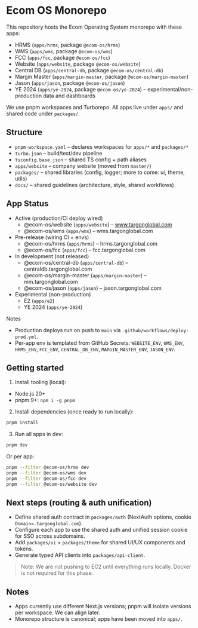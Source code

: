# Ecom OS Monorepo

This repository hosts the Ecom Operating System monorepo with these apps:

- HRMS (`apps/hrms`, package `@ecom-os/hrms`)
- WMS (`apps/wms`, package `@ecom-os/wms`)
- FCC (`apps/fcc`, package `@ecom-os/fcc`)
- Website (`apps/website`, package `@ecom-os/website`)
- Central DB (`apps/central-db`, package `@ecom-os/central-db`)
- Margin Master (`apps/margin-master`, package `@ecom-os/margin-master`)
- Jason (`apps/jason`, package `@ecom-os/jason`)
- YE 2024 (`apps/ye-2024`, package `@ecom-os/ye-2024`) – experimental/non-production data and dashboards

We use pnpm workspaces and Turborepo. All apps live under `apps/` and shared code under `packages/`.

## Structure

- `pnpm-workspace.yaml` – declares workspaces for `apps/*` and `packages/*`
- `turbo.json` – build/test/dev pipeline
- `tsconfig.base.json` – shared TS config + path aliases
- `apps/website` – company website (moved from `master/`)
- `packages/` – shared libraries (config, logger; more to come: ui, theme, utils)
- `docs/` – shared guidelines (architecture, style, shared workflows)

## App Status

- Active (production/CI deploy wired)
  - @ecom-os/website (`apps/website`) – www.targonglobal.com
  - @ecom-os/wms (`apps/wms`) – wms.targonglobal.com
- Pre-release (wiring CI + envs)
  - @ecom-os/hrms (`apps/hrms`) – hrms.targonglobal.com
  - @ecom-os/fcc (`apps/fcc`) – fcc.targonglobal.com
- In development (not released)
  - @ecom-os/central-db (`apps/central-db`) – centraldb.targonglobal.com
  - @ecom-os/margin-master (`apps/margin-master`) – mm.targonglobal.com
  - @ecom-os/jason (`apps/jason`) – jason.targonglobal.com
- Experimental (non-production)
  - E2 (`apps/e2`)
  - YE 2024 (`apps/ye-2024`)

Notes
- Production deploys run on push to `main` via `.github/workflows/deploy-prod.yml`.
- Per-app env is templated from GitHub Secrets: `WEBSITE_ENV`, `WMS_ENV`, `HRMS_ENV`, `FCC_ENV`, `CENTRAL_DB_ENV`, `MARGIN_MASTER_ENV`, `JASON_ENV`.

## Getting started

1) Install tooling (local):

- Node.js 20+
- pnpm 9+: `npm i -g pnpm`

2) Install dependencies (once ready to run locally):

```bash
pnpm install
```

3) Run all apps in dev:

```bash
pnpm dev
```

Or per app:

```bash
pnpm --filter @ecom-os/hrms dev
pnpm --filter @ecom-os/wms dev
pnpm --filter @ecom-os/fcc dev
pnpm --filter @ecom-os/website dev
```

## Next steps (routing & auth unification)

- Define shared auth contract in `packages/auth` (NextAuth options, cookie `Domain=.targonglobal.com`).
- Configure each app to use the shared auth and unified session cookie for SSO across subdomains.
- Add `packages/ui` + `packages/theme` for shared UI/UX components and tokens.
- Generate typed API clients into `packages/api-client`.

> Note: We are not pushing to EC2 until everything runs locally. Docker is not required for this phase.

## Notes

- Apps currently use different Next.js versions; pnpm will isolate versions per workspace. We can align later.
 - Monorepo structure is canonical; apps have been moved into `apps/`.
